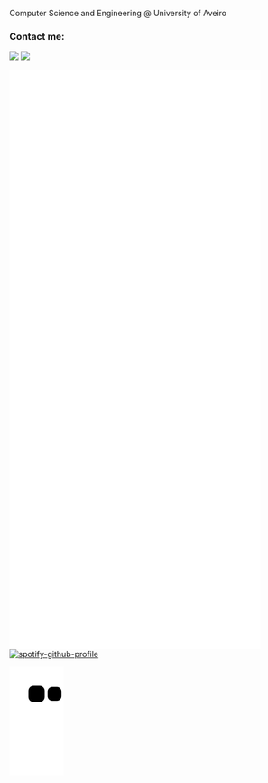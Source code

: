 Computer Science and Engineering @ University of Aveiro

### Contact me:

<a href="https://www.linkedin.com/in/dxogo/"><img src="https://img.shields.io/badge/Diogo%20Cruz-%230077B5.svg?&style=for-the-badge&logo=linkedin&logoColor=white" ></a>
<a href="https://www.behance.net/dxogo/"><img src="https://img.shields.io/badge/Diogo%20Cruz-%230077B5.svg?&style=for-the-badge&logo=behance&logoColor=white" ></a>

<p>
  <img align="left" src="/github-metrics.svg" />&nbsp;&nbsp;&nbsp;&nbsp;&nbsp;
</p>

[![spotify-github-profile](https://spotify-github-profile.vercel.app/api/view?uid=dxogo&cover_image=true&theme=default)](https://spotify-github-profile.vercel.app/api/view?uid=dxogo&redirect=true)

![Snake gif](https://github.com/DXOGO/dxogo/blob/output/github-contribution-grid-snake.svg)
